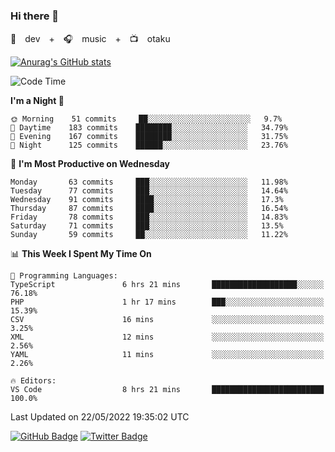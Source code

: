 ### Hi there 👋

🚀　dev　+　🎧　music　+　📺　otaku


[![Anurag's GitHub stats](https://github-readme-stats.vercel.app/api?username=koheitasaka&count_private=true&show_icons=true&theme=monokai)](https://github.com/koheitasaka/github-readme-stats)

<!--START_SECTION:waka-->
![Code Time](http://img.shields.io/badge/Code%20Time-0%20secs-blue)

**I'm a Night 🦉** 

```text
🌞 Morning    51 commits     ██░░░░░░░░░░░░░░░░░░░░░░░   9.7% 
🌆 Daytime    183 commits    ████████░░░░░░░░░░░░░░░░░   34.79% 
🌃 Evening    167 commits    ████████░░░░░░░░░░░░░░░░░   31.75% 
🌙 Night      125 commits    ██████░░░░░░░░░░░░░░░░░░░   23.76%

```
📅 **I'm Most Productive on Wednesday** 

```text
Monday       63 commits     ███░░░░░░░░░░░░░░░░░░░░░░   11.98% 
Tuesday      77 commits     ███░░░░░░░░░░░░░░░░░░░░░░   14.64% 
Wednesday    91 commits     ████░░░░░░░░░░░░░░░░░░░░░   17.3% 
Thursday     87 commits     ████░░░░░░░░░░░░░░░░░░░░░   16.54% 
Friday       78 commits     ███░░░░░░░░░░░░░░░░░░░░░░   14.83% 
Saturday     71 commits     ███░░░░░░░░░░░░░░░░░░░░░░   13.5% 
Sunday       59 commits     ██░░░░░░░░░░░░░░░░░░░░░░░   11.22%

```


📊 **This Week I Spent My Time On** 

```text
💬 Programming Languages: 
TypeScript               6 hrs 21 mins       ███████████████████░░░░░░   76.18% 
PHP                      1 hr 17 mins        ███░░░░░░░░░░░░░░░░░░░░░░   15.39% 
CSV                      16 mins             ░░░░░░░░░░░░░░░░░░░░░░░░░   3.25% 
XML                      12 mins             ░░░░░░░░░░░░░░░░░░░░░░░░░   2.56% 
YAML                     11 mins             ░░░░░░░░░░░░░░░░░░░░░░░░░   2.26%

🔥 Editors: 
VS Code                  8 hrs 21 mins       █████████████████████████   100.0%

```


 Last Updated on 22/05/2022 19:35:02 UTC
<!--END_SECTION:waka-->

[![GitHub Badge](https://img.shields.io/badge/GitHub-100000?style=for-the-badge&logo=github&logoColor=white)](https://github.com/koheitasaka)
[![Twitter Badge](https://img.shields.io/badge/Twitter-1DA1F2?style=for-the-badge&logo=twitter&logoColor=white)](https://twitter.com/sleep_asleep_)
